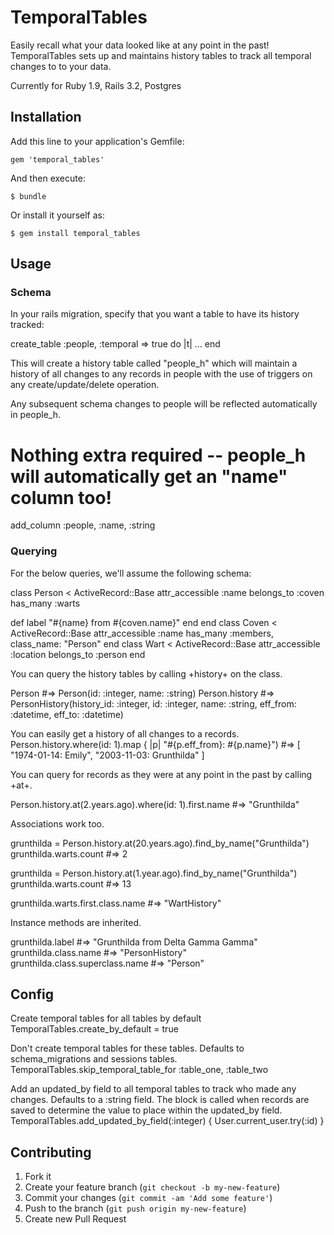 # TemporalTables

Easily recall what your data looked like at any point in the past!  TemporalTables sets up and maintains history tables to track all temporal changes to to your data.

Currently for Ruby 1.9, Rails 3.2, Postgres

## Installation

Add this line to your application's Gemfile:

    gem 'temporal_tables'

And then execute:

    $ bundle

Or install it yourself as:

    $ gem install temporal_tables

## Usage

### Schema

In your rails migration, specify that you want a table to have its history tracked:

 create_table :people, :temporal => true do |t|
 	 ...
 end

This will create a history table called "people_h" which will maintain a history of all changes to any records in people with the use of triggers on any create/update/delete operation.

Any subsequent schema changes to people will be reflected automatically in people_h.

 # Nothing extra required -- people_h will automatically get an "name" column too!
 add_column :people, :name, :string

### Querying

For the below queries, we'll assume the following schema:

 class Person < ActiveRecord::Base
   attr_accessible :name
   belongs_to :coven
   has_many :warts

   def label
     "#{name} from #{coven.name}"
   end
 end
 class Coven < ActiveRecord::Base
   attr_accessible :name
   has_many :members, class_name: "Person"
 end
 class Wart < ActiveRecord::Base
   attr_accessible :location
   belongs_to :person
 end

You can query the history tables by calling +history+ on the class.

 Person         #=> Person(id: :integer, name: :string)
 Person.history #=> PersonHistory(history_id: :integer, id: :integer, name: :string, eff_from: :datetime, eff_to: :datetime)

You can easily get a history of all changes to a records.
 Person.history.where(id: 1).map { |p| "#{p.eff_from}: #{p.name}") 
   #=> [
    "1974-01-14: Emily", 
    "2003-11-03: Grunthilda"
   ]

You can query for records as they were at any point in the past by calling +at+.

 Person.history.at(2.years.ago).where(id: 1).first.name #=> "Grunthilda"

Associations work too.

 grunthilda = Person.history.at(20.years.ago).find_by_name("Grunthilda")
 grunthilda.warts.count            #=> 2

 grunthilda = Person.history.at(1.year.ago).find_by_name("Grunthilda")
 grunthilda.warts.count            #=> 13

 grunthilda.warts.first.class.name #=> "WartHistory"

Instance methods are inherited.
 
 grunthilda.label                  #=> "Grunthilda from Delta Gamma Gamma"
 grunthilda.class.name             #=> "PersonHistory"
 grunthilda.class.superclass.name  #=> "Person"

## Config

Create temporal tables for all tables by default
 TemporalTables.create_by_default = true

Don't create temporal tables for these tables.  Defaults to schema_migrations and sessions tables.
 TemporalTables.skip_temporal_table_for :table_one, :table_two

Add an updated_by field to all temporal tables to track who made any changes.  Defaults to a :string field.  The block is called when records are saved to determine the value to place within the updated_by field.
 TemporalTables.add_updated_by_field(:integer) { User.current_user.try(:id) }

## Contributing

1. Fork it
2. Create your feature branch (`git checkout -b my-new-feature`)
3. Commit your changes (`git commit -am 'Add some feature'`)
4. Push to the branch (`git push origin my-new-feature`)
5. Create new Pull Request

